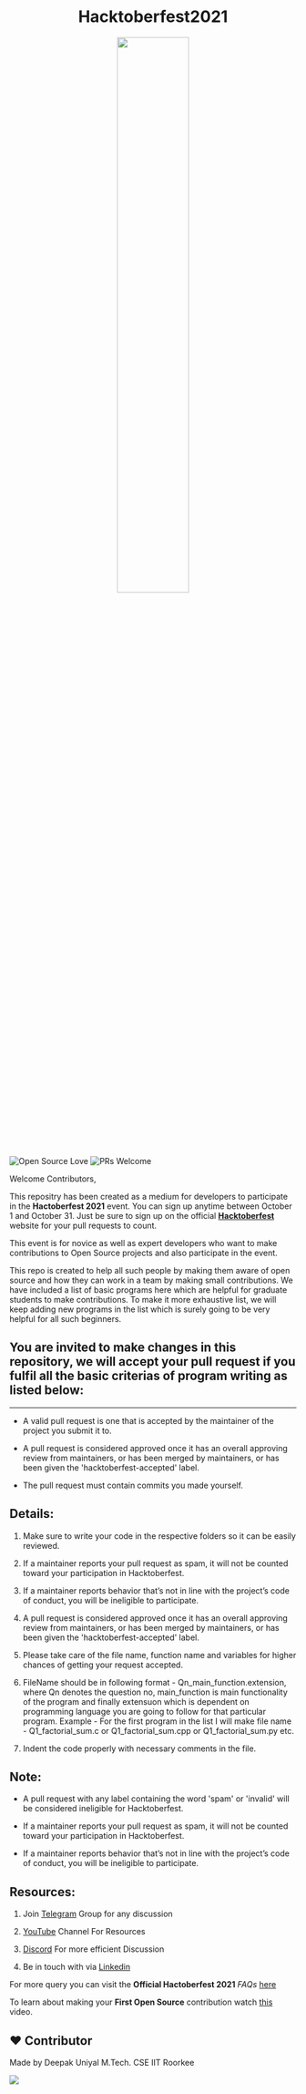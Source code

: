 <h1 align="center">Hacktoberfest2021</h1>


<p align="center">
    <a href="https://hacktoberfest.digitalocean.com/">
        <img src="https://hacktoberfest.digitalocean.com/_nuxt/img/logo-hacktoberfest-full.f42e3b1.svg" width="50%">
    </a>
</p>

![Open Source Love](https://badges.frapsoft.com/os/v2/open-source.svg?v=103)  ![PRs Welcome](https://img.shields.io/badge/PRs-welcome-green.svg)

Welcome Contributors,

This repositry has been created as a medium for developers to participate in the __Hactoberfest 2021__ event. You can sign up anytime between October 1 and October 31. Just be sure to sign up on the official __[Hacktoberfest](https://hacktoberfest.digitalocean.com/)__ website for your pull requests to count.

This event is for novice as well as expert developers who want to make contributions to Open Source projects and also participate in the event.

This repo is created to help all such people by making them aware of open source and how they can work in a team by making small contributions. We have included a list of basic programs here which are helpful for graduate students to make contributions. To make it more exhaustive list, we will keep adding new programs in the list which is surely going to be very helpful for all such beginners.


## You are invited to make changes in this repository, we will accept your pull request if you fulfil all the basic criterias of program writing as listed below:
---

- A valid pull request is one that is accepted by the maintainer of the project you submit it to.

- A pull request is considered approved once it has an overall approving review from maintainers, or has been merged by maintainers, or has been given the 'hacktoberfest-accepted' label. 

- The pull request must contain commits you made yourself.


Details:
---

1. Make sure to write your code in the respective folders so it can be easily reviewed.

2. If a maintainer reports your pull request as spam, it will not be counted toward your participation in Hacktoberfest.

3. If a maintainer reports behavior that’s not in line with the project’s code of conduct, you will be ineligible to participate.

4. A pull request is considered approved once it has an overall approving review from maintainers, or has been merged by maintainers, or has been given the 'hacktoberfest-accepted' label.

6. Please take care of the file name, function name and variables for higher chances of getting your request accepted.

7. FileName should be in following format - Qn_main_function.extension, where Qn denotes the question no, main_function is main functionality of the program and finally extensuon which is dependent on programming language you are going to follow for that particular program.
Example - For the first program in the list I will make file name - Q1_factorial_sum.c or Q1_factorial_sum.cpp or Q1_factorial_sum.py etc.

8. Indent the code properly with necessary comments in the file.


Note:
--- 

- A pull request with any label containing the word 'spam' or 'invalid' will be considered ineligible for Hacktoberfest.

- If a maintainer reports your pull request as spam, it will not be counted toward your participation in Hacktoberfest.

- If a maintainer reports behavior that’s not in line with the project’s code of conduct, you will be ineligible to participate.


Resources:
---

1. Join [Telegram](https://t.me/easy_concepts) Group for any discussion

2. [YouTube](https://www.youtube.com/c/TheEasyConcepts/) Channel For Resources

3. [Discord](https://discord.gg/vTF2Pe7g) For more efficient Discussion 

4. Be in touch with via [Linkedin](https://www.linkedin.com/in/deepak-uniyal-592b7545)


For more query you can visit the __Official Hactoberfest 2021__ _FAQs_ [here](https://hacktoberfest.digitalocean.com/faq)

To learn about making your __First Open Source__ contribution watch [this](https://www.youtube.com/watch?v=62V88DzJh-A) video.


## :heart: Contributor
Made by Deepak Uniyal
M.Tech. CSE IIT Roorkee

<a href = "https://github.com/Tanu-N-Prabhu/Python/graphs/contributors">
  <img src = "https://contrib.rocks/image?repo = deepakuniyaliit/hacktoberfest2021"/>
</a>